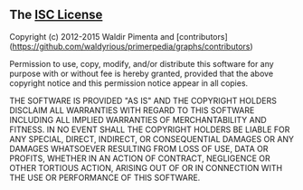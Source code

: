 ## The [ISC License](http://opensource.org/licenses/ISC)

Copyright (c) 2012-2015 Waldir Pimenta and [contributors]
(https://github.com/waldyrious/primerpedia/graphs/contributors)

Permission to use, copy, modify, and/or distribute this software
for any purpose with or without fee is hereby granted,
provided that the above copyright notice and this permission notice
appear in all copies.

THE SOFTWARE IS PROVIDED "AS IS" AND THE COPYRIGHT HOLDERS
DISCLAIM ALL WARRANTIES WITH REGARD TO THIS SOFTWARE
INCLUDING ALL IMPLIED WARRANTIES OF MERCHANTABILITY AND FITNESS.
IN NO EVENT SHALL THE COPYRIGHT HOLDERS BE LIABLE
FOR ANY SPECIAL, DIRECT, INDIRECT, OR CONSEQUENTIAL DAMAGES
OR ANY DAMAGES WHATSOEVER RESULTING FROM LOSS OF USE, DATA OR PROFITS,
WHETHER IN AN ACTION OF CONTRACT, NEGLIGENCE OR OTHER TORTIOUS ACTION,
ARISING OUT OF OR IN CONNECTION WITH THE USE OR PERFORMANCE OF THIS SOFTWARE.
